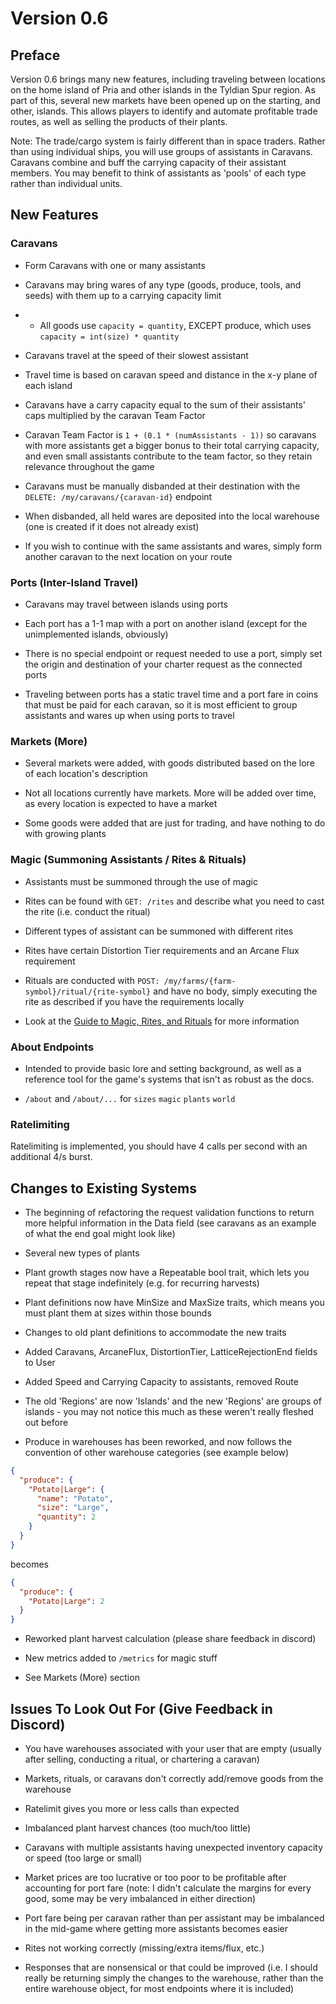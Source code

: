 # Version 0.6

## Preface

Version 0.6 brings many new features, including traveling between locations on the home island of Pria and other islands in the Tyldian Spur region. As part of this, several new markets have been opened up on the starting, and other, islands. This allows players to identify and automate profitable trade routes, as well as selling the products of their plants.

Note: The trade/cargo system is fairly different than in space traders. Rather than using individual ships, you will use groups of assistants in Caravans. Caravans combine and buff the carrying capacity of their assistant members. You may benefit to think of assistants as 'pools' of each type rather than individual units.

## New Features

### Caravans

- Form Caravans with one or many assistants

- Caravans may bring wares of any type (goods, produce, tools, and seeds) with them up to a carrying capacity limit

- - All goods use `capacity = quantity`, EXCEPT produce, which uses `capacity = int(size) * quantity`

- Caravans travel at the speed of their slowest assistant

- Travel time is based on caravan speed and distance in the x-y plane of each island

- Caravans have a carry capacity equal to the sum of their assistants' caps multiplied by the caravan Team Factor

- Caravan Team Factor is `1 + (0.1 * (numAssistants - 1))` so caravans with more assistants get a bigger bonus to their total carrying capacity, and even small assistants contribute to the team factor, so they retain relevance throughout the game

- Caravans must be manually disbanded at their destination with the `DELETE: /my/caravans/{caravan-id}` endpoint

- When disbanded, all held wares are deposited into the local warehouse (one is created if it does not already exist)

- If you wish to continue with the same assistants and wares, simply form another caravan to the next location on your route

### Ports (Inter-Island Travel)

- Caravans may travel between islands using ports

- Each port has a 1-1 map with a port on another island (except for the unimplemented islands, obviously)

- There is no special endpoint or request needed to use a port, simply set the origin and destination of your charter request as the connected ports

- Traveling between ports has a static travel time and a port fare in coins that must be paid for each caravan, so it is most efficient to group assistants and wares up when using ports to travel

### Markets (More)

- Several markets were added, with goods distributed based on the lore of each location's description

- Not all locations currently have markets. More will be added over time, as every location is expected to have a market

- Some goods were added that are just for trading, and have nothing to do with growing plants

### Magic (Summoning Assistants / Rites & Rituals)

- Assistants must be summoned through the use of magic

- Rites can be found with `GET: /rites` and describe what you need to cast the rite (i.e. conduct the ritual)

- Different types of assistant can be summoned with different rites

- Rites have certain Distortion Tier requirements and an Arcane Flux requirement

- Rituals are conducted with `POST: /my/farms/{farm-symbol}/ritual/{rite-symbol}` and have no body, simply executing the rite as described if you have the requirements locally

- Look at the [Guide to Magic, Rites, and Rituals](https://apricate.stoplight.io/docs/apricate/ZG9jOjQ4MTg2MjQz-guide-to-magic-rites-and-rituals) for more information

### About Endpoints

- Intended to provide basic lore and setting background, as well as a reference tool for the game's systems that isn't as robust as the docs.

- `/about` and `/about/...` for `sizes` `magic` `plants` `world`

### Ratelimiting

Ratelimiting is implemented, you should have 4 calls per second with an additional 4/s burst.

## Changes to Existing Systems

- The beginning of refactoring the request validation functions to return more helpful information in the Data field (see caravans as an example of what the end goal might look like)

- Several new types of plants

- Plant growth stages now have a Repeatable bool trait, which lets you repeat that stage indefinitely (e.g. for recurring harvests)

- Plant definitions now have MinSize and MaxSize traits, which means you must plant them at sizes within those bounds

- Changes to old plant definitions to accommodate the new traits

- Added Caravans, ArcaneFlux, DistortionTier, LatticeRejectionEnd fields to User

- Added Speed and Carrying Capacity to assistants, removed Route

- The old 'Regions' are now 'Islands' and the new 'Regions' are groups of islands - you may not notice this much as these weren't really fleshed out before

- Produce in warehouses has been reworked, and now follows the convention of other warehouse categories (see example below)

```json
{
  "produce": {
    "Potato|Large": {
      "name": "Potato",
      "size": "Large",
      "quantity": 2
    }
  }
}
```

becomes

```json
{
  "produce": {
    "Potato|Large": 2
  }
}
```

- Reworked plant harvest calculation (please share feedback in discord)

- New metrics added to `/metrics` for magic stuff

- See Markets (More) section

## Issues To Look Out For (Give Feedback in Discord)

- You have warehouses associated with your user that are empty (usually after selling, conducting a ritual, or chartering a caravan)

- Markets, rituals, or caravans don't correctly add/remove goods from the warehouse

- Ratelimit gives you more or less calls than expected

- Imbalanced plant harvest chances (too much/too little)

- Caravans with multiple assistants having unexpected inventory capacity or speed (too large or small)

- Market prices are too lucrative or too poor to be profitable after accounting for port fare (note: I didn't calculate the margins for every good, some may be very imbalanced in either direction)

- Port fare being per caravan rather than per assistant may be imbalanced in the mid-game where getting more assistants becomes easier

- Rites not working correctly (missing/extra items/flux, etc.)

- Responses that are nonsensical or that could be improved (i.e. I should really be returning simply the changes to the warehouse, rather than the entire warehouse object, for most endpoints where it is included)
